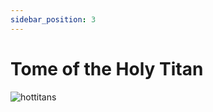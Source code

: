 ```yaml
---
sidebar_position: 3
---
```


# Tome of the Holy Titan

![hottitans](https://vwiki.valorserver.com/api/item/picture/tome%20of%20the%20holy%20titan)
